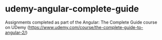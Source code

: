 # udemy-angular-complete-guide
Assignments completed as part of the Angular: The Complete Guide course on UDemy (https://www.udemy.com/course/the-complete-guide-to-angular-2/)
